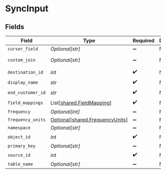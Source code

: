 # SyncInput


## Fields

| Field                                                                                          | Type                                                                                           | Required                                                                                       | Description                                                                                    | Example                                                                                        |
| ---------------------------------------------------------------------------------------------- | ---------------------------------------------------------------------------------------------- | ---------------------------------------------------------------------------------------------- | ---------------------------------------------------------------------------------------------- | ---------------------------------------------------------------------------------------------- |
| `cursor_field`                                                                                 | *Optional[str]*                                                                                | :heavy_minus_sign:                                                                             | N/A                                                                                            | updated_at                                                                                     |
| `custom_join`                                                                                  | *Optional[str]*                                                                                | :heavy_minus_sign:                                                                             | N/A                                                                                            | select * from events join additional_properties on events.id = additional_properties.event_id; |
| `destination_id`                                                                               | *int*                                                                                          | :heavy_check_mark:                                                                             | N/A                                                                                            | 2                                                                                              |
| `display_name`                                                                                 | *str*                                                                                          | :heavy_check_mark:                                                                             | N/A                                                                                            | Event Sync                                                                                     |
| `end_customer_id`                                                                              | *str*                                                                                          | :heavy_check_mark:                                                                             | N/A                                                                                            | abc123                                                                                         |
| `field_mappings`                                                                               | List[[shared.FieldMapping](../../models/shared/fieldmapping.md)]                               | :heavy_check_mark:                                                                             | N/A                                                                                            | [{"destination_field_name":"event","source_field_name":"event_name"}]                          |
| `frequency`                                                                                    | *Optional[int]*                                                                                | :heavy_minus_sign:                                                                             | N/A                                                                                            | 30                                                                                             |
| `frequency_units`                                                                              | [Optional[shared.FrequencyUnits]](../../models/shared/frequencyunits.md)                       | :heavy_minus_sign:                                                                             | N/A                                                                                            |                                                                                                |
| `namespace`                                                                                    | *Optional[str]*                                                                                | :heavy_minus_sign:                                                                             | N/A                                                                                            | end_customer_bigquery_dataset                                                                  |
| `object_id`                                                                                    | *int*                                                                                          | :heavy_check_mark:                                                                             | N/A                                                                                            | 3                                                                                              |
| `primary_key`                                                                                  | *Optional[str]*                                                                                | :heavy_minus_sign:                                                                             | N/A                                                                                            | event_id                                                                                       |
| `source_id`                                                                                    | *int*                                                                                          | :heavy_check_mark:                                                                             | N/A                                                                                            | 1                                                                                              |
| `table_name`                                                                                   | *Optional[str]*                                                                                | :heavy_minus_sign:                                                                             | N/A                                                                                            | end_customer_events                                                                            |
